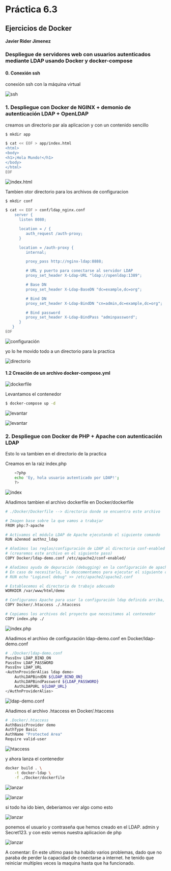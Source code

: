 # Práctica 6.3
## Ejercicios de Docker 
#### Javier Rider Jimenez

### **Despliegue de servidores web con usuarios autenticados mediante LDAP usando Docker y docker-compose**

#### 0. Conexión ssh

conexión ssh con la máquina virtual

![ssh](Imagenes/screenshot.1.jpg)

### 1. Despliegue con Docker de NGINX + demonio de autenticación LDAP + OpenLDAP

creamos un directorio par ala aplicacion y con un contenido sencillo

```bash
$ mkdir app

$ cat << EOF > app/index.html
<html>
<body>
<h1>¡Hola Mundo!</h1>
</body>
</html>
EOF
```

![index.html](Imagenes/screenshot.2.jpg)

Tambien otor directorio para los archivos de configuracion

```bash
$ mkdir conf

$ cat << EOF > conf/ldap_nginx.conf
    server {
      listen 8080;

      location = / {
         auth_request /auth-proxy;
      }

      location = /auth-proxy {
         internal;

         proxy_pass http://nginx-ldap:8888;

         # URL y puerto para conectarse al servidor LDAP
         proxy_set_header X-Ldap-URL "ldap://openldap:1389";

         # Base DN
         proxy_set_header X-Ldap-BaseDN "dc=example,dc=org";

         # Bind DN
         proxy_set_header X-Ldap-BindDN "cn=admin,dc=example,dc=org";

         # Bind password
         proxy_set_header X-Ldap-BindPass "adminpassword";
      }
   }
EOF
```

![configuración](Imagenes/screenshot.3.jpg)

yo lo he movido todo a un directorio para la practica

![directorio](Imagenes/screenshot.4.jpg)

#### 1.2 Creación de un archivo docker-compose.yml


![dockerfile](Imagenes/screenshot.5.jpg)

Levantamos el contenedor

```bash
$ docker-compose up -d
```

![levantar](Imagenes/screenshot.6.jpg)


![levantar](Imagenes/screenshot.7.jpg)


### 2. Despliegue con Docker de PHP + Apache con autenticación LDAP

Esto lo va tambien en el directorio de la practica

Creamos en la raiz index.php

```bash
    <?php
    echo 'Ey, hola usuario autenticado por LDAP!';
    ?>
``` 
![index](Imagenes/screenshot.10.jpg)

Añadimos tambien el archivo dockerfile en Docker/dockerfile

```bash
# ./Docker/Dockerfile --> directorio donde se encuentra este archivo

# Imagen base sobre la que vamos a trabajar
FROM php:7-apache

# Activamos el módulo LDAP de Apache ejecutando el siguiente comando
RUN a2enmod authnz_ldap

# Añadimos las reglas/configuración de LDAP al directorio conf-enabled de Apache
# (crearemos este archivo en el siguiente paso)
COPY Docker/ldap-demo.conf /etc/apache2/conf-enabled/

# Añadimos ayuda de depuración (debugging) en la configuración de apache
# En caso de necesitarlo, lo descomentamos para ejecutar el siguiente comando
# RUN echo "LogLevel debug" >> /etc/apache2/apache2.conf

# Establecemos el directorio de trabajo adecuado
WORKDIR /var/www/html/demo

# Configuramos Apache para usar la configuración ldap definida arriba, la copiamos de nuestro ordenador al contenedor
COPY Docker/.htaccess ./.htaccess

# Copiamos los archivos del proyecto que necesitamos al contenedor
COPY index.php ./
```

![index.php](Imagenes/screenshot.8.jpg)

Añadimos el archivo de configuración ldap-demo.conf en Docker/ldap-demo.conf

```bash
# ./Docker/ldap-demo.conf
PassEnv LDAP_BIND_ON
PassEnv LDAP_PASSWORD
PassEnv LDAP_URL
<AuthnProviderAlias ldap demo>
    AuthLDAPBindDN ${LDAP_BIND_ON}
    AuthLDAPBindPassword ${LDAP_PASSWORD}
    AuthLDAPURL ${LDAP_URL}
</AuthnProviderAlias> 
```

![ldap-demo.conf](Imagenes/screenshot.11.jpg)

Añadimos el archivo .htaccess en Docker/.htaccess

```bash
# .Docker/.htaccess
AuthBasicProvider demo
AuthType Basic
AuthName "Protected Area"
Require valid-user
```

![htaccess](Imagenes/screenshot.12.jpg)

y ahora lanza el contenedor

```bash
docker build . \
    -t docker-ldap \
    -f ./Docker/dockerfile
```	

![lanzar](Imagenes/screenshot.14.jpg)



![lanzar](Imagenes/screenshot.15.jpg)

si todo ha ido bien, deberiamos ver algo como esto

![lanzar](Imagenes/screenshot.16.jpg)

ponemos el usuario y contraseña que hemos creado en el LDAP. admin y Secret123. y con esto vemos nuestra aplicacion de php

![lanzar](Imagenes/screenshot.17.jpg)

A comentar: En este ultimo paso ha habido varios problemas, dado que no paraba de perder la capacidad de conectarse a internet. he tenido que reiniciar multiples veces la maquina hasta que ha funcionado. 